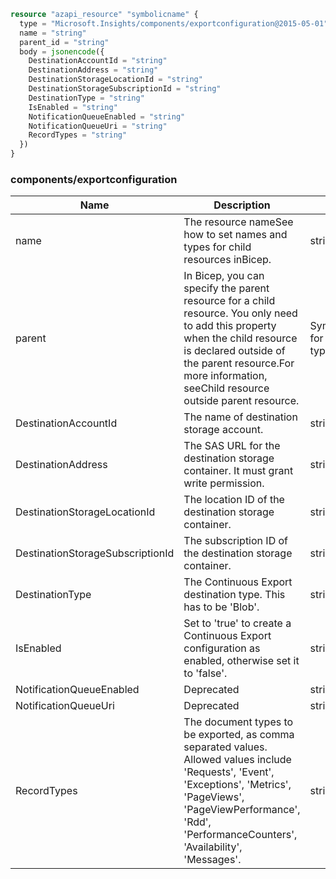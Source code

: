 ```terraform
resource "azapi_resource" "symbolicname" {
  type = "Microsoft.Insights/components/exportconfiguration@2015-05-01"
  name = "string"
  parent_id = "string"
  body = jsonencode({
    DestinationAccountId = "string"
    DestinationAddress = "string"
    DestinationStorageLocationId = "string"
    DestinationStorageSubscriptionId = "string"
    DestinationType = "string"
    IsEnabled = "string"
    NotificationQueueEnabled = "string"
    NotificationQueueUri = "string"
    RecordTypes = "string"
  })
}

```

### components/exportconfiguration

| Name | Description | Value |
|-|-|-|
| name | The resource nameSee how to set names and types for child resources inBicep. | string (required) |
| parent | In Bicep, you can specify the parent resource for a child resource. You only need to add this property when the child resource is declared outside of the parent resource.For more information, seeChild resource outside parent resource. | Symbolic name for resource of type:components |
| DestinationAccountId | The name of destination storage account. | string |
| DestinationAddress | The SAS URL for the destination storage container. It must grant write permission. | string |
| DestinationStorageLocationId | The location ID of the destination storage container. | string |
| DestinationStorageSubscriptionId | The subscription ID of the destination storage container. | string |
| DestinationType | The Continuous Export destination type. This has to be 'Blob'. | string |
| IsEnabled | Set to 'true' to create a Continuous Export configuration as enabled, otherwise set it to 'false'. | string |
| NotificationQueueEnabled | Deprecated | string |
| NotificationQueueUri | Deprecated | string |
| RecordTypes | The document types to be exported, as comma separated values. Allowed values include 'Requests', 'Event', 'Exceptions', 'Metrics', 'PageViews', 'PageViewPerformance', 'Rdd', 'PerformanceCounters', 'Availability', 'Messages'. | string |


